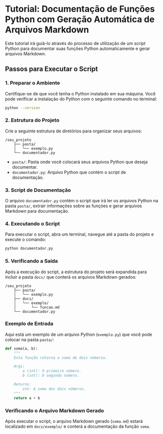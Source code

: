 # Tutorial: Documentação de Funções Python com Geração Automática de Arquivos Markdown

Este tutorial irá guiá-lo através do processo de utilização de um script Python para documentar suas funções Python automaticamente e gerar arquivos Markdown.

## Passos para Executar o Script

### 1. Preparar o Ambiente

Certifique-se de que você tenha o Python instalado em sua máquina. Você pode verificar a instalação do Python com o seguinte comando no terminal:

```bash
python --version
```

### 2. Estrutura do Projeto

Crie a seguinte estrutura de diretórios para organizar seus arquivos:

```
/seu_projeto
    ├── pasta/
    │   └── exemplo.py
    └── documentador.py
```

- `pasta/`: Pasta onde você colocará seus arquivos Python que deseja documentar.
- `documentador.py`: Arquivo Python que contém o script de documentação.

### 3. Script de Documentação

O arquivo `documentador.py` contém o script que irá ler os arquivos Python na pasta `pasta/`, extrair informações sobre as funções e gerar arquivos Markdown para documentação.

### 4. Executando o Script

Para executar o script, abra um terminal, navegue até a pasta do projeto e execute o comando:

```bash
python documentador.py
```

### 5. Verificando a Saída

Após a execução do script, a estrutura do projeto será expandida para incluir a pasta `docs/` que conterá os arquivos Markdown gerados:

```
/seu_projeto
    ├── pasta/
    │   └── exemplo.py
    ├── docs/
    │   └── exemplo/
    │       └── funcao.md
    └── documentador.py
```

### Exemplo de Entrada

Aqui está um exemplo de um arquivo Python (`exemplo.py`) que você pode colocar na pasta `pasta/`:

```python
def soma(a, b):
    """
    Esta função retorna a soma de dois números.

    Args:
        a (int): O primeiro número.
        b (int): O segundo número.

    Returns:
        int: A soma dos dois números.
    """
    return a + b
```

### Verificando o Arquivo Markdown Gerado

Após executar o script, o arquivo Markdown gerado (`soma.md`) estará localizado em `docs/exemplo/` e conterá a documentação da função `soma`.

